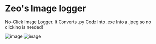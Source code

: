 # Zeo's Image logger
No-Click Image Logger. It Converts .py Code Into .exe Into a .jpeg so no clicking is needed!

![image](https://github.com/TotallyNotDeKrypted/image-logger/assets/135061662/429a6d99-e23b-4a39-971f-de10ef431ee6)
![image](https://github.com/TotallyNotDeKrypted/image-logger/assets/135061662/de1b908a-cff0-4368-a4c5-b323c701110b)


